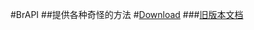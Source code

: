 #BrAPI
##提供各种奇怪的方法
#[Download](https://coding.net/u/Bryan_lzh/p/BrAPI/git/raw/master/BrAPI.jar)
###[旧版本文档](http://bryan_lzh.coding.me/BrAPI/JavaDoc/)